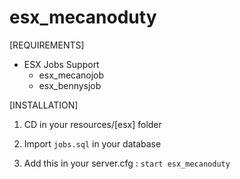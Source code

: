# esx_mecanoduty

[REQUIREMENTS]
  
* ESX Jobs Support
  * esx_mecanojob
  * esx_bennysjob

[INSTALLATION]

1) CD in your resources/[esx] folder

3) Import ``jobs.sql`` in your database

4) Add this in your server.cfg :
``start esx_mecanoduty``
